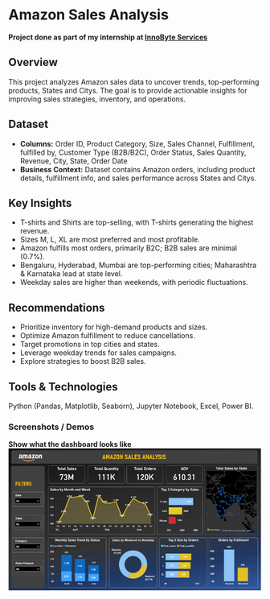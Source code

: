 # Amazon Sales Analysis
**Project done as part of my internship at [InnoByte Services](#)** 

## Overview
This project analyzes Amazon sales data to uncover trends, top-performing products, States and Citys. The goal is to provide actionable insights for improving sales strategies, inventory, and operations.

## Dataset
- **Columns:** Order ID, Product Category, Size, Sales Channel, Fulfillment, fulfilled by, Customer Type (B2B/B2C), Order Status, Sales Quantity, Revenue, City, State, Order Date  
- **Business Context:** Dataset contains Amazon orders, including product details, fulfillment info, and sales performance across States and Citys.

## Key Insights
- T-shirts and Shirts are top-selling, with T-shirts generating the highest revenue.  
- Sizes M, L, XL are most preferred and most profitable.  
- Amazon fulfills most orders, primarily B2C; B2B sales are minimal (0.7%).  
- Bengaluru, Hyderabad, Mumbai are top-performing cities; Maharashtra & Karnataka lead at state level.  
- Weekday sales are higher than weekends, with periodic fluctuations.

## Recommendations
- Prioritize inventory for high-demand products and sizes.  
- Optimize Amazon fulfillment to reduce cancellations.  
- Target promotions in top cities and states.  
- Leverage weekday trends for sales campaigns.  
- Explore strategies to boost B2B sales.

## Tools & Technologies
Python (Pandas, Matplotlib, Seaborn), Jupyter Notebook, Excel, Power BI.

### Screenshots / Demos
**Show what the dashboard looks like ![Amazon_Sales_Dashboard](Amazon_Sales_Analysis.png)**
